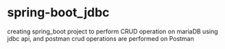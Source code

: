 # spring-boot_jdbc
creating spring_boot project to perform CRUD operation on mariaDB using jdbc api, and postman
crud operations are performed on Postman

